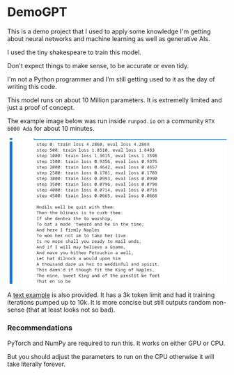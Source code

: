 # DemoGPT

This is a demo project that I used to apply some knowledge I'm getting about neural networks and machine learning as well
as generative AIs.

I used the tiny shakespeare to train this model.

Don't expect things to make sense, to be accurate or even tidy.

I'm not a Python programmer and I'm still getting used to it as the day of writing this code.

This model runs on about 10 Million parameters. It is extremelly limited and just a proof of concept.

The example image below was run inside `runpod.io` on a community `RTX 6000 Ada` for about 10 minutes.

![example image](/assets/example.png)

A [text example](/example.txt) is also provided. It has a 3k token limit and had it training iterations pumped up to 10k. It is more concise but still outputs random non-sense (that at least looks not so bad).

### Recommendations

PyTorch and NumPy are required to run this. It works on either GPU or CPU.

But you should adjust the parameters to run on the CPU otherwise it will take literally forever.

